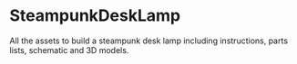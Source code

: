 # SteampunkDeskLamp
All the assets to build a steampunk desk lamp including instructions, parts lists, schematic and 3D models.
